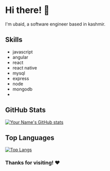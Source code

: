 # Hi there! 👋

I'm ubaid, a software engineer based in kashmir. 

## Skills

- javascript
- angular
- react
- react native
- mysql
- express
- node
- mongodb
- 
## GitHub Stats

[![Your Name's GitHub stats](https://github-readme-stats.vercel.app/api?username=ubaidh&show_icons=true&theme=dark)](https://github.com/ubaidh/github-readme-stats)

## Top Languages

[![Top Langs](https://github-readme-stats.vercel.app/api/top-langs/?username=ubaidh&layout=compact&theme=dark)](https://github.com/ubaidh/github-readme-stats)


### Thanks for visiting! ❤️
